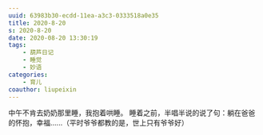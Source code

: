```yaml
---
uuid: 63983b30-ecdd-11ea-a3c3-0333518a0e35
title: 2020-8-20
s: 2020-8-20
date: 2020-08-20 13:30:19
tags: 
	- 葫芦日记
	- 睡觉
	- 妙语
categories: 
	- 育儿
coauthor: liupeixin
---
```


中午不肯去奶奶那里睡，我抱着哄睡。
睡着之前，半唱半说的说了句：躺在爸爸的怀抱，幸福......（平时爷爷都教的是，世上只有爷爷好）



